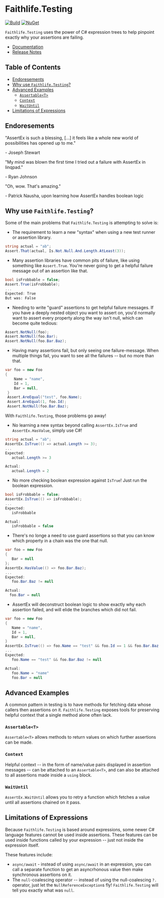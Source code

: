 # Faithlife.Testing

[![Build](https://github.com/Faithlife/FaithlifeTesting/workflows/Build/badge.svg)](https://github.com/Faithlife/FaithlifeTesting/actions?query=workflow%3ABuild) [![NuGet](https://img.shields.io/nuget/v/Faithlife.Testing.svg)](https://www.nuget.org/packages/Faithlife.Testing)

`Faithlife.Testing` uses the power of C# expression trees to help pinpoint exactly why your assertions are failing.

* [Documentation](https://faithlife.github.io/FaithlifeTesting/)
* [Release Notes](ReleaseNotes.md)

## Table of Contents

* [Endoresements](#endoresements)
* [Why use `Faithlife.Testing`?](#why-use-faithlifetesting)
* [Advanced Examples](#advanced-examples)
  * [`Assertable<T>`](#assertablet)
  * [`Context`](#context)
  * [`WaitUntil`](#waituntil)
* [Limitations of Expressions](#limitations-of-expressions)

## Endoresements

"AssertEx is such a blessing, [...] it feels like a whole new world of possibilities has opened up to me."

  \- Joseph Stewart

"My mind was blown the first time I tried out a failure with AssertEx in linqpad."

  \- Ryan Johnson

"Oh, wow. That's amazing."

  \- Patrick Nausha, upon learning how AssertEx handles boolean logic

## Why use `Faithlife.Testing`?

Some of the main problems that `Faithlife.Testing` is attempting to solve is:

* The requirement to learn a new "syntax" when using a new test runner or assertion library.

 ```csharp
 string actual = "ab";
 Assert.That(actual, Is.Not.Null.And.Length.AtLeast(3));
 ```

* Many assertion libraries have common pits of failure, like using something like `Assert.True`. You're never going to get a helpful failure message out of an assertion like that.

 ```csharp
 bool isFrobbable = false;
 Assert.True(isFrobbable);
 ...
 Expected: True
 But was: False
 ```

* Needing to write "guard" assertions to get helpful failure messages. If you have a deeply nested object you want to assert on, you'd normally want to assert every property along the way isn't null, which can become quite tedious:

```csharp
Assert.NotNull(foo);
Assert.NotNull(foo.Bar);
Assert.NotNull(foo.Bar.Baz);
```

* Having many assertions fail, but only seeing one failure-message. When multiple things fail, you want to see all the failures -- but no more than that.

```csharp
var foo = new Foo
{
    Name = "name",
    Id = 1,
    Bar = null,
 }
 Assert.AreEqual("test", foo.Name);
 Assert.AreEqual(1, foo.Id);
 Assert.NotNull(foo.Bar.Baz);
 ```

With `Faithlife.Testing`, those problems go away!

* No learning a new syntax beyond calling `AssertEx.IsTrue` and `AssertEx.HasValue`, simply use C#!

 ```csharp
 string actual = "ab";
 AssertEx.IsTrue(() => actual.Length >= 3);
 ...
 Expected:
    actual.Length >= 3

 Actual:
    actual.Length = 2
 ```

* No more checking boolean expression against `IsTrue`! Just run the boolean expression.

 ```csharp
 bool isFrobbable = false;
 AssertEx.IsTrue(() => isFrobbable);
 ...
 Expected:
    isFrobbable

 Actual:
    isFrobbable = false
 ```

* There's no longe a need to use guard assertions so that you can know which property in a chain was the one that null.

 ```csharp
 var foo = new Foo
 {
    Bar = null
 };
 AssertEx.HasValue(() => foo.Bar.Baz);
 ...
 Expected:
    foo.Bar.Baz != null

 Actual:
   foo.Bar = null
 ```

* AssertEx will deconstruct boolean logic to show exactly why each assertion failed, and will elide the branches which did not fail.

 ```csharp
 var foo = new Foo
 {
    Name = "name",
    Id = 1,
    Bar = null,
 }
 AssertEx.IsTrue(() => foo.Name == "test" && foo.Id == 1 && foo.Bar.Baz != null);
 ...
 Expected:
    foo.Name == "test" && foo.Bar.Baz != null

 Actual:
    foo.Name = "name"
    foo.Bar = null
 ```

## Advanced Examples

A common pattern in testing is to have methods for fetching data whose callers then assertions on it. `Faithlife.Testing` exposes tools for preserving helpful context that a single method alone often lack.

### `Assertable<T>`

`Assertable<T>` allows methods to return values on which further assertions can be made.

### `Context`

Helpful context -- in the form of name/value pairs displayed in assertion messages -- can be attached to an `Assertable<T>`, and can also be attached to all assertions made inside a `using` block.

### `WaitUntil`

`AssertEx.WaitUntil` allows you to retry a function which fetches a value until all assertions chained on it pass.

## Limitations of Expressions

Because `Faithlife.Testing` is based around expressions, some newer C# language features cannot be used inside assertions. These features can be used inside functions called by your expression -- just not inside the expression itself.

These features include:

* `async/await` - instead of using `async/await` in an expression, you can call a separate function to get an asyncrhonous value then make synchronous assertions on it.
* The `null`-coalescing operator -- instead of using the null-coalescing `?.` operator, just let the `NullReferenceException`s fly! `Faithlife.Testing` will tell you exactly what was `null`.
